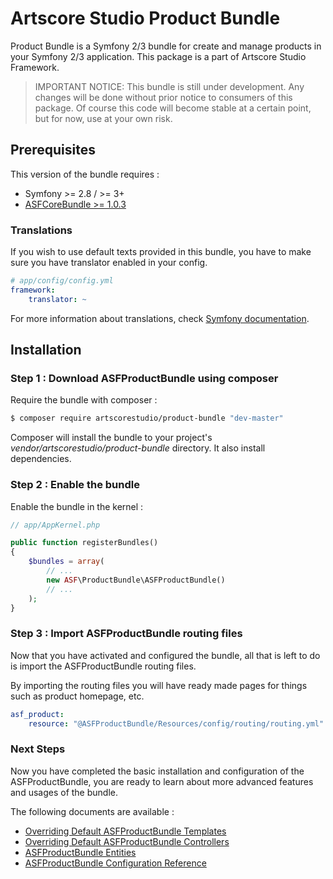 # Artscore Studio Product Bundle

Product Bundle is a Symfony 2/3 bundle for create and manage products in your Symfony 2/3 application. This package is a part of Artscore Studio Framework.

> IMPORTANT NOTICE: This bundle is still under development. Any changes will be done without prior notice to consumers of this package. Of course this code will become stable at a certain point, but for now, use at your own risk.

## Prerequisites

This version of the bundle requires :
* Symfony >= 2.8 / >= 3+
* [ASFCoreBundle >= 1.0.3](https://packagist.org/packages/artscorestudio/core-bundle)

### Translations

If you wish to use default texts provided in this bundle, you have to make sure you have translator enabled in your config.

```yaml
# app/config/config.yml
framework:
    translator: ~
```

For more information about translations, check [Symfony documentation](https://symfony.com/doc/current/book/translation.html).

## Installation

### Step 1 : Download ASFProductBundle using composer

Require the bundle with composer :

```bash
$ composer require artscorestudio/product-bundle "dev-master"
```

Composer will install the bundle to your project's *vendor/artscorestudio/product-bundle* directory. It also install dependencies. 

### Step 2 : Enable the bundle

Enable the bundle in the kernel :

```php
// app/AppKernel.php

public function registerBundles()
{
	$bundles = array(
		// ...
		new ASF\ProductBundle\ASFProductBundle()
		// ...
	);
}
```

### Step 3 : Import ASFProductBundle routing files

Now that you have activated and configured the bundle, all that is left to do is import the ASFProductBundle routing files.

By importing the routing files you will have ready made pages for things such as product homepage, etc.

```yaml
asf_product:
    resource: "@ASFProductBundle/Resources/config/routing/routing.yml"
```

### Next Steps

Now you have completed the basic installation and configuration of the ASFProductBundle, you are ready to learn about more advanced features and usages of the bundle.

The following documents are available :
* [Overriding Default ASFProductBundle Templates](templates.md)
* [Overriding Default ASFProductBundle Controllers](controllers.md)
* [ASFProductBundle Entities](entities.md)
* [ASFProductBundle Configuration Reference](configuration.md)